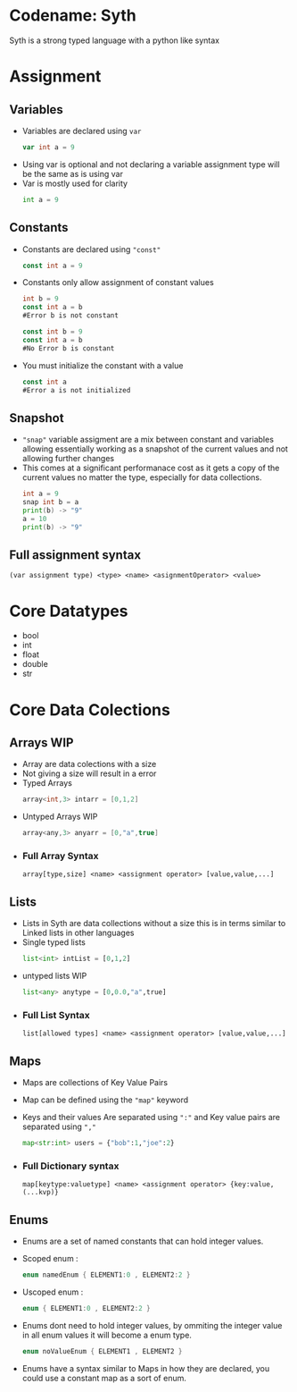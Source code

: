 # Codename: Syth
Syth is a strong typed language with a python like syntax
# Assignment
## Variables
- Variables are declared using `var`
    ```go
    var int a = 9
    ```
- Using var is optional and not declaring a variable assignment type will be the same as is using var
- Var is mostly used for clarity
    ```py
    int a = 9
    ```
## Constants
- Constants are declared using `"const"`
    ```go
    const int a = 9
    ```
- Constants only allow assignment of constant values
    ```go
    int b = 9
    const int a = b
    #Error b is not constant
    ```
    ```go
    const int b = 9
    const int a = b
    #No Error b is constant
    ```
- You must initialize the constant with a value
    ``` go
    const int a
    #Error a is not initialized 
    ```
## Snapshot
- `"snap"` variable assigment are a mix between constant and variables allowing essentially working as a snapshot of the current values and not allowing further changes
- This comes at a significant performanace cost as it gets a copy of the current values no matter the type, especially for data collections.
    ```go
    int a = 9
    snap int b = a
    print(b) -> "9"
    a = 10
    print(b) -> "9"
    ```


## Full assignment syntax
```
(var assignment type) <type> <name> <asignmentOperator> <value>
```
# Core Datatypes
- bool
- int
- float
- double
- str
# Core Data Colections
## Arrays WIP
- Array are data colections with a size
- Not giving a size will result in a error
- Typed Arrays
    ```cs
    array<int,3> intarr = [0,1,2]
    ```
- Untyped Arrays WIP
  ```cs
  array<any,3> anyarr = [0,"a",true]
  ```
- ### Full Array Syntax 
    ```
    array[type,size] <name> <assignment operator> [value,value,...]
    ```
## Lists
- Lists in Syth are data collections without a size this is in terms similar to Linked lists in other languages
- Single typed lists
    ```py
    list<int> intList = [0,1,2]
    ```
- untyped lists WIP
    ```py
    list<any> anytype = [0,0.0,"a",true]
    ```
- ### Full List Syntax 
    ```
    list[allowed types] <name> <assignment operator> [value,value,...]
    ```
## Maps
- Maps are collections of Key Value Pairs
- Map can be defined using the `"map"` keyword

- Keys and their values Are separated using `":"` and Key value pairs are separated using `","`
   ```py
   map<str:int> users = {"bob":1,"joe":2}
   ```

- ### Full Dictionary syntax
    ```
    map[keytype:valuetype] <name> <assignment operator> {key:value,(...kvp)}
    ```
## Enums
- Enums are a set of named constants that can hold integer values.

- Scoped enum :
  ```cs
  enum namedEnum { ELEMENT1:0 , ELEMENT2:2 }
  ```
- Uscoped enum :
  ```cs
  enum { ELEMENT1:0 , ELEMENT2:2 }
  ```
- Enums dont need to hold integer values, by ommiting the integer value in all enum values it will become a enum type.
  ```cs
  enum noValueEnum { ELEMENT1 , ELEMENT2 }
  ```
- Enums have a syntax similar to Maps in how they are declared, you could use a constant map as a sort of enum.

